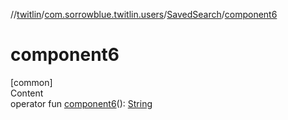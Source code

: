 //[twitlin](../../index.md)/[com.sorrowblue.twitlin.users](../index.md)/[SavedSearch](index.md)/[component6](component6.md)



# component6  
[common]  
Content  
operator fun [component6](component6.md)(): [String](https://kotlinlang.org/api/latest/jvm/stdlib/kotlin/-string/index.html)  



